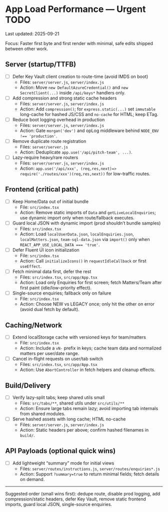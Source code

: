 # App Load Performance — Urgent TODO

Last updated: 2025-09-21

Focus: Faster first byte and first render with minimal, safe edits shipped between other work.

## Server (startup/TTFB)
- [ ] Defer Key Vault client creation to route-time (avoid IMDS on boot)
  - Files: `server/server.js`, `server/index.js`
  - Action: Move `new DefaultAzureCredential()` and `new SecretClient(...)` inside `/api/keys*` handlers only.
- [ ] Add compression and strong static cache headers
  - Files: `server/server.js`, `server/index.js`
  - Action: Add `compression()`; for `express.static(...)` set `immutable` long-cache for hashed JS/CSS and `no-cache` for HTML; keep ETag.
- [ ] Reduce boot logging overhead in production
  - Files: `server/server.js`, `server/index.js`
  - Action: Gate `morgan('dev')` and opLog middleware behind `NODE_ENV !== 'production'`.
- [ ] Remove duplicate route registration
  - Files: `server/server.js`
  - Action: Deduplicate `app.use('/api/pitch-team', ...)`.
- [ ] Lazy-require heavy/rare routers
  - Files: `server/server.js`, `server/index.js`
  - Action: `app.use('/api/xxx', (req,res,next)=> require('./routes/xxx')(req,res,next))` for low-traffic routes.

## Frontend (critical path)
- [ ] Keep Home/Data out of initial bundle
  - File: `src/index.tsx`
  - Action: Remove static imports of `Data` and `getLiveLocalEnquiries`; use dynamic import only when route/fallback executes.
- [ ] Guard local JSON with dynamic import (prod shouldn’t bundle samples)
  - Files: `src/index.tsx`
  - Action: Load `localUserData.json`, `localEnquiries.json`, `localMatters.json`, `team-sql-data.json` via `import()` only when `REACT_APP_USE_LOCAL_DATA === 'true'`.
- [ ] Defer Fluent UI icon initialization
  - File: `src/index.tsx`
  - Action: Call `initializeIcons()` in `requestIdleCallback` or first `useEffect`.
- [ ] Fetch minimal data first, defer the rest
  - Files: `src/index.tsx`, `src/app/App.tsx`
  - Action: Load only Enquiries for first screen; fetch Matters/Team after first paint (idle/low-priority effect).
- [ ] Single-source enquiries; fallback only on failure
  - File: `src/index.tsx`
  - Action: Choose NEW vs LEGACY once; only hit the other on error (avoid dual fetch by default).

## Caching/Network
- [ ] Extend localStorage cache with versioned keys for team/matters
  - File: `src/index.tsx`
  - Action: Include a `vN-` prefix in keys; cache team data and normalized matters per user/date range.
- [ ] Cancel in-flight requests on user/tab switch
  - Files: `src/index.tsx`, `src/app/App.tsx`
  - Action: Use `AbortController` in fetch helpers and cleanup effects.

## Build/Delivery
- [ ] Verify lazy-split tabs; keep shared utils small
  - Files: `src/tabs/**`, shared utils under `src/utils/**`
  - Action: Ensure large tabs remain lazy; avoid importing tab internals from shared modules.
- [ ] Serve hashed assets with long cache; HTML no-cache
  - Files: `server/server.js`, `server/index.js`
  - Action: Static headers per above; confirm hashed filenames in `build/`.

## API Payloads (optional quick wins)
- [ ] Add lightweight “summary” mode for initial views
  - Files: `server/routes/instructions.js`, `server/routes/enquiries*.js`
  - Action: Support `?summary=true` to return minimal fields; fetch details on demand.

---
Suggested order (small wins first): dedupe route, disable prod logging, add compression/static headers, defer Key Vault, remove static frontend imports, guard local JSON, single-source enquiries.
